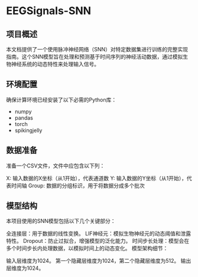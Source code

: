 # EEGSignals-SNN

## 项目概述

本文档提供了一个使用脉冲神经网络（SNN）对特定数据集进行训练的完整实现指南。这个SNN模型旨在处理和预测基于时间序列的神经活动数据，通过模拟生物神经系统的动态特性来处理输入信号。

## 环境配置

确保计算环境已经安装了以下必需的Python库：

- numpy
- pandas
- torch
- spikingjelly

## 数据准备

准备一个CSV文件，文件中应包含以下列：

X: 输入数据的X坐标（从1开始），代表通道数
Y: 输入数据的Y坐标（从1开始），代表时间轴
Group: 数据的分组标识，用于将数据分成多个批次

## 模型结构
本项目使用的SNN模型包括以下几个关键部分：

全连接层：用于数据的线性变换。
LIF神经元：模拟生物神经元的动态阈值和泄露特性。
Dropout：防止过拟合，增强模型的泛化能力。
时间步长处理：模型会在多个时间步长内处理数据，以模拟时间上的动态变化。
模型架构细节：

输入层维度为1024。
第一个隐藏层维度为1024，第二个隐藏层维度为512。
输出层维度为1024。
